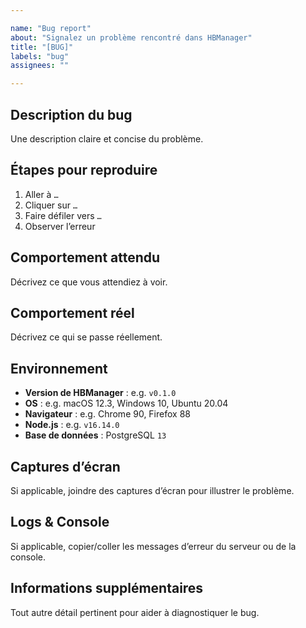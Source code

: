 ```yaml
---

name: "Bug report"
about: "Signalez un problème rencontré dans HBManager"
title: "[BUG]"
labels: "bug"
assignees: ""

---
```


## Description du bug

Une description claire et concise du problème.

## Étapes pour reproduire

1. Aller à `…`
2. Cliquer sur `…`
3. Faire défiler vers `…`
4. Observer l’erreur

## Comportement attendu

Décrivez ce que vous attendiez à voir.

## Comportement réel

Décrivez ce qui se passe réellement.

## Environnement

* **Version de HBManager** : e.g. `v0.1.0`
* **OS** : e.g. macOS 12.3, Windows 10, Ubuntu 20.04
* **Navigateur** : e.g. Chrome 90, Firefox 88
* **Node.js** : e.g. `v16.14.0`
* **Base de données** : PostgreSQL `13`

## Captures d’écran

Si applicable, joindre des captures d’écran pour illustrer le problème.

## Logs & Console

Si applicable, copier/coller les messages d’erreur du serveur ou de la console.

## Informations supplémentaires

Tout autre détail pertinent pour aider à diagnostiquer le bug.
